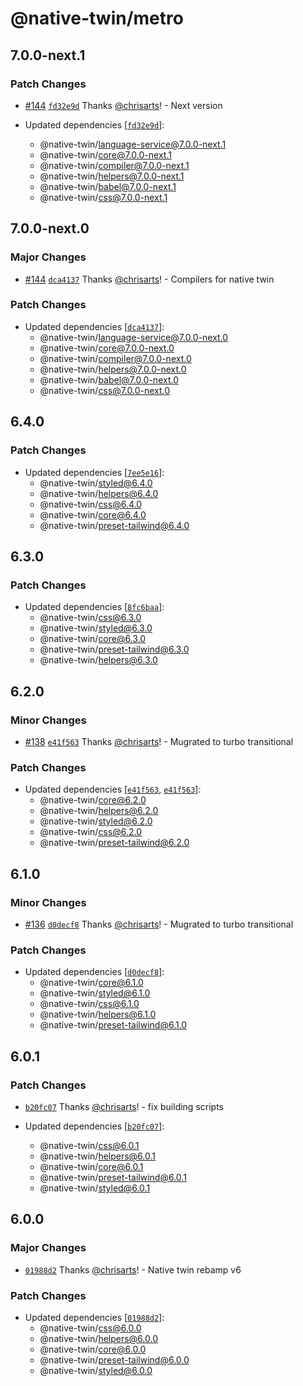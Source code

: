 # @native-twin/metro

## 7.0.0-next.1

### Patch Changes

- [#144](https://github.com/react-universal/native-twin/pull/144) [`fd32e9d`](https://github.com/react-universal/native-twin/commit/fd32e9ddf7a9075abb8df31a789682ef84d8d6b1) Thanks [@chrisarts](https://github.com/chrisarts)! - Next version

- Updated dependencies [[`fd32e9d`](https://github.com/react-universal/native-twin/commit/fd32e9ddf7a9075abb8df31a789682ef84d8d6b1)]:
  - @native-twin/language-service@7.0.0-next.1
  - @native-twin/core@7.0.0-next.1
  - @native-twin/compiler@7.0.0-next.1
  - @native-twin/helpers@7.0.0-next.1
  - @native-twin/babel@7.0.0-next.1
  - @native-twin/css@7.0.0-next.1

## 7.0.0-next.0

### Major Changes

- [#144](https://github.com/react-universal/native-twin/pull/144) [`dca4137`](https://github.com/react-universal/native-twin/commit/dca4137a69cc1f07ba09d93ea806cece3faf12e5) Thanks [@chrisarts](https://github.com/chrisarts)! - Compilers for native twin

### Patch Changes

- Updated dependencies [[`dca4137`](https://github.com/react-universal/native-twin/commit/dca4137a69cc1f07ba09d93ea806cece3faf12e5)]:
  - @native-twin/language-service@7.0.0-next.0
  - @native-twin/core@7.0.0-next.0
  - @native-twin/compiler@7.0.0-next.0
  - @native-twin/helpers@7.0.0-next.0
  - @native-twin/babel@7.0.0-next.0
  - @native-twin/css@7.0.0-next.0

## 6.4.0

### Patch Changes

- Updated dependencies [[`7ee5e16`](https://github.com/react-universal/native-twin/commit/7ee5e1673bf6be31b32851cb214d338473e1b8f2)]:
  - @native-twin/styled@6.4.0
  - @native-twin/helpers@6.4.0
  - @native-twin/css@6.4.0
  - @native-twin/core@6.4.0
  - @native-twin/preset-tailwind@6.4.0

## 6.3.0

### Patch Changes

- Updated dependencies [[`8fc6baa`](https://github.com/react-universal/native-twin/commit/8fc6baaa1513caffeaf9dc37cd3bfbcf88308612)]:
  - @native-twin/css@6.3.0
  - @native-twin/styled@6.3.0
  - @native-twin/core@6.3.0
  - @native-twin/preset-tailwind@6.3.0
  - @native-twin/helpers@6.3.0

## 6.2.0

### Minor Changes

- [#138](https://github.com/react-universal/native-twin/pull/138) [`e41f563`](https://github.com/react-universal/native-twin/commit/e41f5630996a023254e12c0e9bf6d997e932c5ac) Thanks [@chrisarts](https://github.com/chrisarts)! - Mugrated to turbo transitional

### Patch Changes

- Updated dependencies [[`e41f563`](https://github.com/react-universal/native-twin/commit/e41f5630996a023254e12c0e9bf6d997e932c5ac), [`e41f563`](https://github.com/react-universal/native-twin/commit/e41f5630996a023254e12c0e9bf6d997e932c5ac)]:
  - @native-twin/core@6.2.0
  - @native-twin/helpers@6.2.0
  - @native-twin/styled@6.2.0
  - @native-twin/css@6.2.0
  - @native-twin/preset-tailwind@6.2.0

## 6.1.0

### Minor Changes

- [#136](https://github.com/react-universal/native-twin/pull/136) [`d0decf8`](https://github.com/react-universal/native-twin/commit/d0decf8b1782078d878bfc0a0c92c734a3deba89) Thanks [@chrisarts](https://github.com/chrisarts)! - Mugrated to turbo transitional

### Patch Changes

- Updated dependencies [[`d0decf8`](https://github.com/react-universal/native-twin/commit/d0decf8b1782078d878bfc0a0c92c734a3deba89)]:
  - @native-twin/core@6.1.0
  - @native-twin/styled@6.1.0
  - @native-twin/css@6.1.0
  - @native-twin/helpers@6.1.0
  - @native-twin/preset-tailwind@6.1.0

## 6.0.1

### Patch Changes

- [`b20fc07`](https://github.com/react-universal/native-twin/commit/b20fc079cf0f68cad73810e3701e9f94e41bcb1c) Thanks [@chrisarts](https://github.com/chrisarts)! - fix building scripts

- Updated dependencies [[`b20fc07`](https://github.com/react-universal/native-twin/commit/b20fc079cf0f68cad73810e3701e9f94e41bcb1c)]:
  - @native-twin/css@6.0.1
  - @native-twin/helpers@6.0.1
  - @native-twin/core@6.0.1
  - @native-twin/preset-tailwind@6.0.1
  - @native-twin/styled@6.0.1

## 6.0.0

### Major Changes

- [`01988d2`](https://github.com/react-universal/native-twin/commit/01988d2b8edcfcf57ed28eb638bbfa159adb3a73) Thanks [@chrisarts](https://github.com/chrisarts)! - Native twin rebamp v6

### Patch Changes

- Updated dependencies [[`01988d2`](https://github.com/react-universal/native-twin/commit/01988d2b8edcfcf57ed28eb638bbfa159adb3a73)]:
  - @native-twin/css@6.0.0
  - @native-twin/helpers@6.0.0
  - @native-twin/core@6.0.0
  - @native-twin/preset-tailwind@6.0.0
  - @native-twin/styled@6.0.0
